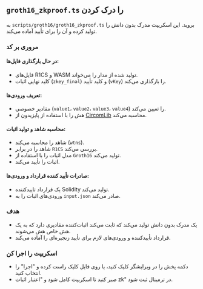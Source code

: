 ## `groth16_zkproof.ts` را درک کردن

به `scripts/groth16/groth16_zkproof.ts` بروید. این اسکریپت مدرک بدون دانش را تولید کرده و آن را برای تأیید آماده می‌کند.

### مروری بر کد

#### در حال بارگذاری فایل‌ها:

- فایل‌های R1CS و WASM تولید شده از مدار را می‌خواند.
- کلید نهایی اثبات (`zkey_final`) و کلید تأیید (`vKey`) را بارگذاری می‌کند.

#### تعریف ورودی‌ها:

- مقادیر خصوصی (`value1`، `value2`، `value3`، `value4`) را تعیین می‌کند.
- هش را با استفاده از پایزیدون از [CircomLib](https://github.com/iden3/circomlib) محاسبه می‌کند.

#### محاسبه شاهد و تولید اثبات:

- شاهد را محاسبه می‌کند (`wtns`).
- شاهد را در برابر `R1CS` بررسی می‌کند.
- مدل اثبات را با استفاده از `Groth16` تولید می‌کند.
- اثبات را تأیید می‌کند.

#### صادرات تأیید کننده قرارداد و ورودی‌ها:

- یک قرارداد تاییدکننده Solidity تولید می‌کند.
- ورودی‌های اثبات را به `input.json` صادر می‌کند.

### هدف

- یک مدرک بدون دانش تولید می‌کند که ثابت می‌کند اثبات‌کننده مقادیری دارد که به یک هش خاص هش می‌شوند.
- قرارداد تأییدکننده و ورودی‌های لازم برای تأیید زنجیره‌ای را آماده می‌کند.

### اسکریپت را اجرا کن

- دکمه پخش را در ویرایشگر کلیک کنید، یا روی فایل کلیک راست کرده و "اجرا" را انتخاب کنید.
- صبر کنید تا اسکریپت کامل شود و "اعتبار اثبات zk" در ترمینال ثبت شود.